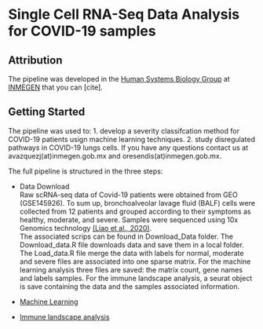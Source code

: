 # Single Cell RNA-Seq Data Analysis for COVID-19 samples

## Attribution

The pipeline was developed in the [Human Systems Biology Group](https://resendislab.github.io/) at [INMEGEN](https://www.inmegen.gob.mx/) that you can [cite].

## Getting Started
The pipeline was used to: 1. develop a severity classifcation method for COVID-19 patients usign machine learning techniques. 2. study disregulated pathways in COVID-19 lungs cells. If you have any questions contact us at avazquezj(at)inmegen.gob.mx and oresendis(at)inmegen.gob.mx.

The full pipeline is structured in the three steps:

* Data Download\
Raw scRNA-seq data of Covid-19 patients were obtained from GEO (GSE145926). To sum up, bronchoalveolar lavage fluid (BALF) cells were collected from 12 patients and grouped according to their symptoms as healthy, moderate, and severe. Samples were sequenced using 10x Genomics technology [(Liao et al., 2020)](https://www.nature.com/articles/s41591-020-0901-9).\
The associated scrips can be found in Download_Data folder. The Download_data.R file downloads data and save them in a local folder. The Load_data.R file merge the data with labels for normal, moderate and severe files are associated into one sparse matrix. For the machine learning analysis three files are saved: the matrix count, gene names and labels samples. For the immune landscape analysis, a seurat object is save containing the data and the samples associated information.

* [Machine Learning](Machine_Learning/README.md)

* [Immune landscape analysis](Immune_Landscape/README.md)

